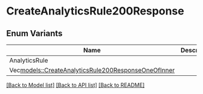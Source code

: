 # CreateAnalyticsRule200Response

## Enum Variants

| Name | Description |
|---- | -----|
| AnalyticsRule |  |
| Vec<models::CreateAnalyticsRule200ResponseOneOfInner> |  |

[[Back to Model list]](../README.md#documentation-for-models) [[Back to API list]](../README.md#documentation-for-api-endpoints) [[Back to README]](../README.md)


